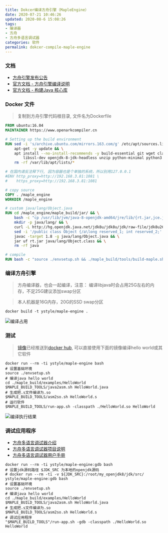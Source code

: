```yaml
---
title: Dokcer编译方舟引擎（MapleEngine）
date: 2020-07-21 10:46:26
updated: 2020-08-6 15:08:26
tags:
- 编译器
- 方舟
- 方舟多语言调试器
categories: 软件
permalink: dokcer-compile-maple-engine
---
```


### 文档
- [方舟引擎发布公告](https://gitee.com/harmonyos/OpenArkCompiler/issues/I1OHE5)
- [官方文档 - 方舟引擎编译说明](https://gitee.com/openarkcompiler-incubator/maple_engine)
- [官方文档 - 构建Java 核心库](https://gitee.com/openarkcompiler-incubator/maple_engine/blob/master/maple_build/doc/build_OpenJDK8.md)

### Docker 文件
>复制到方舟引擎代码根目录, 文件名为Dockerfile

```dockerfile
FROM ubuntu:16.04
MAINTAINER https://www.openarkcompiler.cn

# Setting up the build environment
RUN sed -i 's/archive.ubuntu.com/mirrors.163.com/g' /etc/apt/sources.list && \
    apt-get -y update && \
    apt install --no-install-recommends -y build-essential git wget clang cmake libffi-dev libelf-dev libunwind-dev \
        libssl-dev openjdk-8-jdk-headless unzip python-minimal python3 curl && \
    rm -rf /var/lib/apt/lists/*

# 在国内请反注释下行, 因为容器也是个单独的系统，所以别用127.0.0.1
#ENV http_proxy=http://192.168.3.81:1081 \ 
#    https_proxy=http://192.168.3.81:1081

# copy source
COPY . /maple_engine
WORKDIR /maple_engine

# custom java/lang/Object.java
RUN cd /maple_engine/maple_build/jar/ && \
    bash -c "cp /usr/lib/jvm/java-8-openjdk-amd64/jre/lib/{rt.jar,jce.jar,jsse.jar,charsets.jar} . " && \
    mkdir -p java/lang/ && \
    curl -L http://hg.openjdk.java.net/jdk8u/jdk8u/jdk/raw-file/jdk8u265-b01/src/share/classes/java/lang/Object.java > java/lang/Object.java && \
    sed -i '/public class Object {/a\long reserved_1; int reserved_2;' java/lang/Object.java && \
    javac -target 1.8 -g java/lang/Object.java && \
    jar uf rt.jar java/lang/Object.class && \
    rm -rf java

# compile
RUN bash -c "source ./envsetup.sh && ./maple_build/tools/build-maple.sh && ./maple_build/tools/build-libcore.sh && rm -rf /maple_engine/maple_build/out/*"
```

### 编译方舟引擎
>方舟编译器，也会一起编译，注意： 编译libjava时会占用25G左右的内存，不足25G建议添加swap分区

>本人机器是16G内存，20G的SSD swap分区

```shell
docker build -t ystyle/maple-engine .
```
![编译占用](https://dll.ystyle.top/images/2020-07/44F09FD9B6FF040264D4D5D02EBD079E.jpg)

### 测试
>[镜像](https://hub.docker.com/r/ystyle/maple-engine)已经推送到[docker hub](https://hub.docker.com/r/ystyle/maple-engine), 可以直接使用下面的镜像编译hello world或其它软件

```
docker run --rm -ti ystyle/maple-engine bash
# 设置基础环境
source ./envsetup.sh
# 编译java hello world
cd ./maple_build/examples/HelloWorld
$MAPLE_BUILD_TOOLS/java2asm.sh HelloWorld.java
# 生成把.s文件编译为.so
$MAPLE_BUILD_TOOLS/asm2so.sh HelloWorld.s
# 运行软件
$MAPLE_BUILD_TOOLS/run-app.sh -classpath ./HelloWorld.so HelloWorld
```

![编译执行结果](https://dll.ystyle.top/images/2020-07/2020-07-22_10-35.png)


### 调试应用程序
- [方舟多语言调试器介绍](https://gitee.com/openarkcompiler-incubator/maple_engine/wikis/%E6%96%B9%E8%88%9F%E5%A4%9A%E8%AF%AD%E8%A8%80%E8%B0%83%E8%AF%95%E5%99%A8?sort_id=2711073)
- [方舟多语言调试器项目说明](https://gitee.com/openarkcompiler-incubator/maple_engine/tree/master/maple_debugger)
- [方舟多语言调试器用户手册](https://gitee.com/openarkcompiler-incubator/maple_engine/blob/master/maple_debugger/UserReference.md)


```
docker run --rm -ti ystyle/maple-engine:gdb bash
# 设置jdk源码路径 $JDK_SRC 为本地的openjdk源码
# docker run --rm -ti -v ${JDK_SRC}:/root/my_openjdk8/jdk/src/ ystyle/maple-engine:gdb bash
# 设置基础环境
source ./envsetup.sh
# 编译java hello world
cd ./maple_build/examples/HelloWorld
$MAPLE_BUILD_TOOLS/java2asm.sh HelloWorld.java
# 生成把.s文件编译为.so
$MAPLE_BUILD_TOOLS/asm2so.sh HelloWorld.s
# 调试应用程序
"$MAPLE_BUILD_TOOLS"/run-app.sh -gdb -classpath ./HelloWorld.so HelloWorld
```

